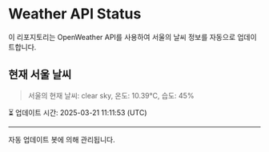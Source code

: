 
# Weather API Status

이 리포지토리는 OpenWeather API를 사용하여 서울의 날씨 정보를 자동으로 업데이트합니다.

## 현재 서울 날씨
> 서울의 현재 날씨: clear sky, 온도: 10.39°C, 습도: 45%

⏳ 업데이트 시간: 2025-03-21 11:11:53 (UTC)

---
자동 업데이트 봇에 의해 관리됩니다.
